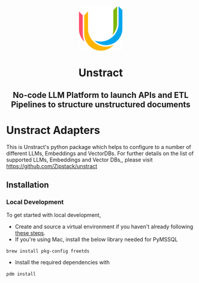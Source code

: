 <div align="center">
<img src="https://raw.githubusercontent.com/Zipstack/unstract-adapters/main/docs/assets/unstract_u_logo.png" style="height: 120px">

# Unstract

## No-code LLM Platform to launch APIs and ETL Pipelines to structure unstructured documents

</div>

# Unstract Adapters

This is Unstract's python package which helps to configure to a number of different LLMs, Embeddings and VectorDBs.
For further details on the list of supported LLMs, Embeddings and Vector DBs,, please visit https://github.com/Zipstack/unstract

## Installation

### Local Development

To get started with local development, 
- Create and source a virtual environment if you haven't already following [these steps](/README.md#create-your-virtual-env).
- If you're using Mac, install the below library needed for PyMSSQL
```
brew install pkg-config freetds
```
- Install the required dependencies with
```shell
pdm install
```
